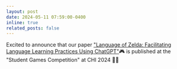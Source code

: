 ```yaml
---
layout: post
date: 2024-05-11 07:59:00-0400
inline: true
related_posts: false
---
```


Excited to announce that our paper ["Language of Zelda: Facilitating Language Learning Practices Using ChatGPT"](https://dl.acm.org/doi/10.1145/3613905.3648107):video_game: is published at the "Student Games Competition" at CHI 2024 :partying_face::partying_face:
